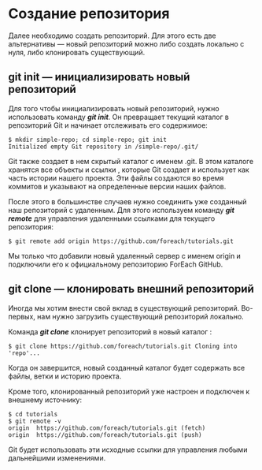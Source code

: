 # Создание репозитория

Далее необходимо создать репозиторий. Для этого есть две альтернативы — новый репозиторий можно либо создать локально с нуля, либо клонировать существующий.

## git init — инициализировать новый репозиторий

Для того чтобы инициализировать новый репозиторий, нужно использовать команду ***git init***. Он превращает текущий каталог в репозиторий Git и начинает отслеживать его содержимое:

`$ mkdir simple-repo; cd simple-repo; git init`  
`Initialized empty Git repository in /simple-repo/.git/`

Git также создает в нем скрытый каталог с именем .git. В этом каталоге хранятся все объекты и ссылки , которые Git создает и использует как часть истории нашего проекта. Эти файлы создаются во время коммитов и указывают на определенные версии наших файлов.

После этого в большинстве случаев нужно соединить уже созданный наш репозиторий с удаленным. Для этого используем команду ***git remote*** для управления удаленными ссылками для текущего репозитория:

`$ git remote add origin https://github.com/foreach/tutorials.git`

Мы только что добавили новый удаленный сервер с именем origin и подключили его к официальному репозиторию ForEach GitHub.

## git clone — клонировать внешний репозиторий

Иногда мы хотим внести свой вклад в существующий репозиторий. Во-первых, нам нужно загрузить существующий репозиторий локально.

Команда ***git clone*** клонирует репозиторий в новый каталог :

`$ git clone https://github.com/foreach/tutorials.git
Cloning into 'repo'...`

Когда он завершится, новый созданный каталог будет содержать все файлы, ветки и историю проекта.

Кроме того, клонированный репозиторий уже настроен и подключен к внешнему источнику:

`$ cd tutorials`  
`$ git remote -v`  
`origin  https://github.com/foreach/tutorials.git (fetch)`  
`origin  https://github.com/foreach/tutorials.git (push)`

Git будет использовать эти исходные ссылки для управления любыми дальнейшими изменениями.